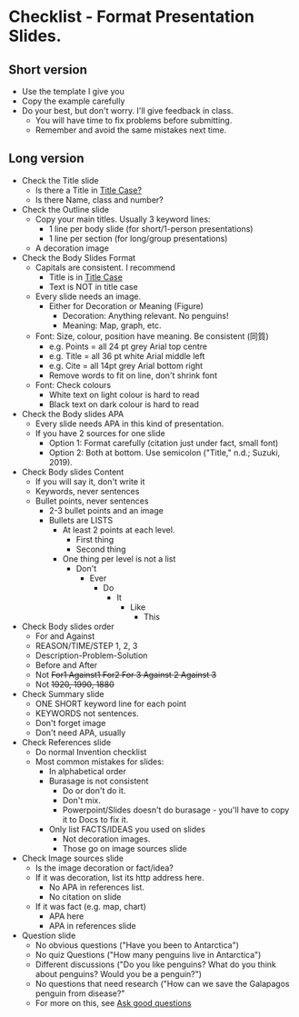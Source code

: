 # Checklist - Format Presentation Slides. 

## Short version
* Use the template I give you
* Copy the example carefully
* Do your best, but don't worry. I'll give feedback in class.
    * You will have time to fix problems before submitting. 
    * Remember and avoid the same mistakes next time.

## Long version
* Check the Title slide
    * Is there a Title in [Title Case?](Style-UseTitleCase)
    * Is there Name, class and number?
* Check the Outline slide
    * Copy your main titles. Usually 3 keyword lines:
        * 1 line per body slide (for short/1-person presentations)
        * 1 line per section (for long/group presentations)
    * A decoration image 
* Check the Body Slides Format
    * Capitals are consistent. I recommend
        * Title is in [Title Case](Style-UseTitleCase)
        * Text is NOT in title case
    * Every slide needs an image. 
        * Either for Decoration or Meaning (Figure)
            * Decoration: Anything relevant. No penguins!
            * Meaning: Map, graph, etc. 
    * Font: Size, colour, position have meaning. Be consistent (同質)
        * e.g. Points = all 24 pt grey Arial top centre
        * e.g. Title = all 36 pt white Arial middle left
        * e.g. Cite = all 14pt grey Arial bottom right
        * Remove words to fit on line, don't shrink font 
    * Font: Check colours
        * White text on light colour is hard to read
        * Black text on dark colour is hard to read
* Check the Body slides APA
    * Every slide needs APA in this kind of presentation. 
    * If you have 2 sources for one slide
        * Option 1: Format carefully (citation just under fact, small font)
        * Option 2: Both at bottom. Use semicolon ("Title," n.d.; Suzuki, 2019). 
* Check Body slides Content
    * If you will say it, don't write it 
    * Keywords, never sentences
    * Bullet points, never sentences
        * 2-3 bullet points and an image
        * Bullets are LISTS
            * At least 2 points at each level. 
                * First thing
                * Second thing
            * One thing per level is not a list 
                * Don't
                    * Ever 
                        * Do
                            * It 
                                * Like 
                                    * This
* Check Body slides order 
    * For and Against
    * REASON/TIME/STEP 1, 2, 3
    * Description-Problem-Solution
    * Before and After
    * Not ~~For1 Against1 For2 For 3 Against 2 Against 3~~
    * Not ~~1920, 1990, 1880~~
* Check Summary slide
    * ONE SHORT keyword line for each point
    * KEYWORDS not sentences. 
    * Don't forget image
    * Don't need APA, usually
* Check References slide
    * Do normal Invention checklist
    * Most common mistakes for slides:
        * In alphabetical order
        * Burasage is not consistent
            * Do or don't do it. 
            * Don't mix. 
            * Powerpoint/Slides doesn't do burasage - you'll have to copy it to Docs to fix it. 
        * Only list FACTS/IDEAS you used on slides
            * Not decoration images. 
            * Those go on image sources slide 
* Check Image sources slide
    * Is the image decoration or fact/idea?
    * If it was decoration, list its http address here. 
        * No APA in references list. 
        * No citation on slide
    * If it was fact (e.g. map, chart) 
        * APA here
        * APA in references slide
* Question slide
    * No obvious questions ("Have you been to Antarctica")
    * No quiz Questions ("How many penguins live in Antarctica")
    * Different discussions ("Do you like penguins? What do you think about penguins? Would you be a penguin?")
    * No questions that need research ("How can we save the Galapagos penguin from disease?"    
    * For more on this, see [Ask good questions](Orientation-AskGoodQuestions)
